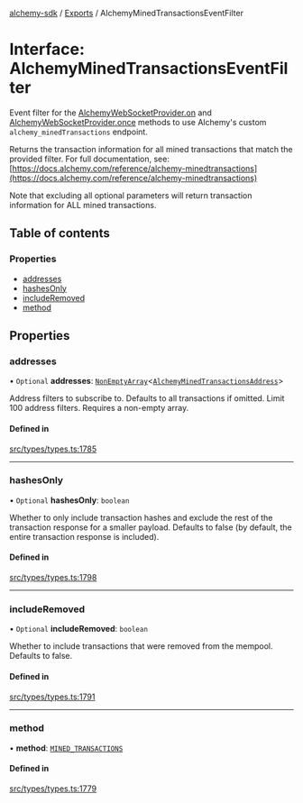 [alchemy-sdk](../README.md) / [Exports](../modules.md) / AlchemyMinedTransactionsEventFilter

# Interface: AlchemyMinedTransactionsEventFilter

Event filter for the [AlchemyWebSocketProvider.on](../classes/AlchemyWebSocketProvider.md#on) and
[AlchemyWebSocketProvider.once](../classes/AlchemyWebSocketProvider.md#once) methods to use Alchemy's custom
`alchemy_minedTransactions` endpoint.

Returns the transaction information for all mined transactions that match the
provided filter. For full documentation, see:
[https://docs.alchemy.com/reference/alchemy-minedtransactions](https://docs.alchemy.com/reference/alchemy-minedtransactions)

Note that excluding all optional parameters will return transaction
information for ALL mined transactions.

## Table of contents

### Properties

- [addresses](AlchemyMinedTransactionsEventFilter.md#addresses)
- [hashesOnly](AlchemyMinedTransactionsEventFilter.md#hashesonly)
- [includeRemoved](AlchemyMinedTransactionsEventFilter.md#includeremoved)
- [method](AlchemyMinedTransactionsEventFilter.md#method)

## Properties

### addresses

• `Optional` **addresses**: [`NonEmptyArray`](../modules.md#nonemptyarray)<[`AlchemyMinedTransactionsAddress`](../modules.md#alchemyminedtransactionsaddress)\>

Address filters to subscribe to. Defaults to all transactions if omitted.
Limit 100 address filters. Requires a non-empty array.

#### Defined in

[src/types/types.ts:1785](https://github.com/alchemyplatform/alchemy-sdk-js/blob/85196e8/src/types/types.ts#L1785)

___

### hashesOnly

• `Optional` **hashesOnly**: `boolean`

Whether to only include transaction hashes and exclude the rest of the
transaction response for a smaller payload. Defaults to false (by default,
the entire transaction response is included).

#### Defined in

[src/types/types.ts:1798](https://github.com/alchemyplatform/alchemy-sdk-js/blob/85196e8/src/types/types.ts#L1798)

___

### includeRemoved

• `Optional` **includeRemoved**: `boolean`

Whether to include transactions that were removed from the mempool.
Defaults to false.

#### Defined in

[src/types/types.ts:1791](https://github.com/alchemyplatform/alchemy-sdk-js/blob/85196e8/src/types/types.ts#L1791)

___

### method

• **method**: [`MINED_TRANSACTIONS`](../enums/AlchemySubscription.md#mined_transactions)

#### Defined in

[src/types/types.ts:1779](https://github.com/alchemyplatform/alchemy-sdk-js/blob/85196e8/src/types/types.ts#L1779)
